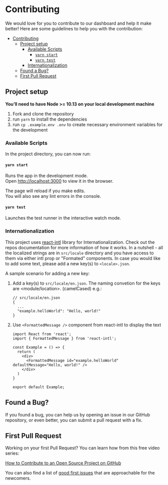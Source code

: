 # Contributing

We would love for you to contribute to our dashboard and help it make better!
Here are some guidelines to help you with the contribution:

- [Contributing](#contributing)
  - [Project setup](#project-setup)
    - [Available Scripts](#available-scripts)
      - [`yarn start`](#yarn-start)
      - [`yarn test`](#yarn-test)
    - [Internationalization](#internationalization)
  - [Found a Bug?](#found-a-bug)
  - [First Pull Request](#first-pull-request)

## Project setup

**You’ll need to have Node >= 10.13 on your local development machine**

1. Fork and clone the repository
2. run `yarn` to install the dependencies
3. run `cp .example.env .env` to create necessary environment variables for the development

### Available Scripts

In the project directory, you can now run:

#### `yarn start`

Runs the app in the development mode.<br>
Open [http://localhost:3000](http://localhost:3000) to view it in the browser.

The page will reload if you make edits.<br>
You will also see any lint errors in the console.

#### `yarn test`

Launches the test runner in the interactive watch mode.

### Internationalization

This project uses [react-intl](https://github.com/formatjs/react-intl) library for Internationalization. Check out the repos documentation for more information of how it works. In a nutshell - all the localized strings are in `src/locale` directory and you have access to them via either intl prop or "Formated" components. In case you would like to add some text, please add a new key(s) to `<locale>.json`.

A sample scenario for adding a new key:

1. Add a key(s) to `src/locale/en.json`. The naming convetion for the keys are <module/location>. (camelCased) e.g.:

   ```
   // src/locale/en.json
   {
     ...
     "example.helloWorld": "Hello, world!"
   }
   ```

2. Use `<FormattedMessage />` component from react-intl to display the text

   ```
   import React from 'react';
   import { FormattedMessage } from 'react-intl';

   const Example = () => {
     return (
       <div>
         <FormattedMessage id="example.helloWorld" defaultMessage="Hello, world!" />
       </div>
     )
   }

   export default Example;
   ```

## Found a Bug?

If you found a bug, you can help us by opening an issue in our GitHub repository, or even better, you can submit a pull request with a fix.

## First Pull Request

Working on your first Pull Request? You can learn how from this free video series:

[How to Contribute to an Open Source Project on GitHub](https://egghead.io/series/how-to-contribute-to-an-open-source-project-on-github)

You can also find a list of [good first issues](https://github.com/cara-care/dashboard/issues?q=is:open+is:issue+label:%22good+first+issue%22) that are approachable for the newcomers.
